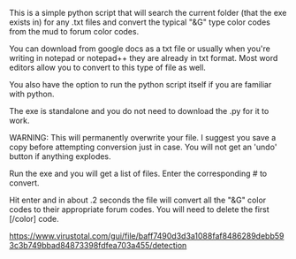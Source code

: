 This is a simple python script that will search the current folder (that the exe exists in) for any .txt files and convert the typical "&G" type color codes from the mud to forum color codes. 

You can download from google docs as a txt file or usually when you're writing in notepad or notepad++ they are already in txt format. Most word editors allow you to convert to this type of file as well.

You also have the option to run the python script itself if you are familiar with python.

The exe is standalone and you do not need to download the .py for it to work.

WARNING: This will permanently overwrite your file. I suggest you save a copy before attempting conversion just in case. You will not get an 'undo' button if anything explodes.

Run the exe and you will get a list of files. Enter the corresponding # to convert.

Hit enter and in about .2 seconds the file will convert all the "&G" color codes to their appropriate forum codes. You will need to delete the first [/color] code. 

https://www.virustotal.com/gui/file/baff7490d3d3a1088faf8486289debb593c3b749bbad84873398fdfea703a455/detection
